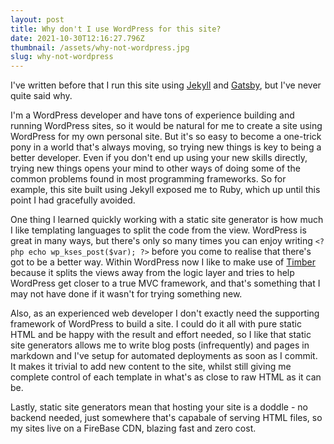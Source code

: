 ```yaml
---
layout: post
title: Why don't I use WordPress for this site?
date: 2021-10-30T12:16:27.796Z
thumbnail: /assets/why-not-wordpress.jpg
slug: why-not-wordpress
---
```


I've written before that I run this site using [Jekyll](http://jekyllrb.com) and [Gatsby](https://gatsbyjs.com), but I've never quite said why. 

I'm a WordPress developer and have tons of experience building and running WordPress sites, so it would be natural for me to create a site using WordPress for my own personal site. But it's so easy to become a one-trick pony in a world that's always moving, so trying new things is key to being a better developer. Even if you don't end up using your new skills directly, trying new things opens your mind to other ways of doing some of the common problems found in most programming frameworks. So for example, this site built using Jekyll exposed me to Ruby, which up until this point I had gracefully avoided. 

One thing I learned quickly working with a static site generator is how much I like templating languages to split the code from the view. WordPress is great in many ways, but there's only so many times you can enjoy writing `<?php echo wp_kses_post($var); ?>` before you come to realise that there's got to be a better way. Within WordPress now I like to make use of [Timber](https://github.com/timber/timber) because it splits the views away from the logic layer and tries to help WordPress get closer to a true MVC framework, and that's something that I may not have done if it wasn't for trying something new.

Also, as an experienced web developer I don't exactly need the supporting framework of WordPress to build a site. I could do it all with pure static HTML and be happy with the result and effort needed, so I like that static site generators allows me to write blog posts (infrequently) and pages in markdown and I've setup for automated deployments as soon as I commit. It makes it trivial to add new content to the site, whilst still giving me complete control of each template in what's as close to raw HTML as it can be.

Lastly, static site generators mean that hosting your site is a doddle - no backend needed, just somewhere that's capabale of serving HTML files, so my sites live on a FireBase CDN, blazing fast and zero cost. 